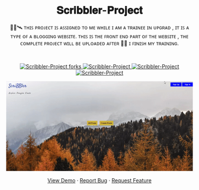 <h1 align="center">𝐒𝐜𝐫𝐢𝐛𝐛𝐥𝐞𝐫-𝐏𝐫𝐨𝐣𝐞𝐜𝐭</h1>
<p align="center">👨‍🎓🛰️  ᴛʜɪꜱ ᴘʀᴏᴊᴇᴄᴛ ɪꜱ ᴀꜱꜱɪɢɴᴇᴅ ᴛᴏ ᴍᴇ ᴡʜɪʟᴇ ɪ ᴀᴍ ᴀ ᴛʀᴀɪɴᴇᴇ ɪɴ ᴜᴘɢʀᴀᴅ , ɪᴛ ɪꜱ ᴀ ᴛʏᴘᴇ ᴏꜰ ᴀ ʙʟᴏɢɢɪɴɢ ᴡᴇʙꜱɪᴛᴇ. ᴛʜɪꜱ ɪꜱ ᴛʜᴇ ꜰʀᴏɴᴛ ᴇɴᴅ ᴘᴀʀᴛ ᴏꜰ ᴛʜᴇ ᴡᴇʙꜱɪᴛᴇ , ᴛʜᴇ ᴄᴏᴍᴘʟᴇᴛᴇ ᴘʀᴏᴊᴇᴄᴛ ᴡɪʟʟ ʙᴇ ᴜᴘʟᴏᴀᴅᴇᴅ ᴀꜰᴛᴇʀ 🤖🎯 ɪ ꜰɪɴɪꜱʜ ᴍʏ ᴛʀᴀɪɴɪɴɢ. <p><br>
<a href="https://github.com/ashish2030/Scribbler-Project/fork" target="blank">

<p align="center">
  <img src="https://img.shields.io/github/forks/ashish2030/Scribbler-Project?style=flat-square" alt="Scribbler-Project forks"/>
</a>
<a href="https://github.com/ashish2030/Scribbler-Project/stargazers" target="blank">
<img src="https://img.shields.io/github/stars/ashish2030/Scribbler-Project?style=flat-square" alt="Scribbler-Project"/>
</a>
<a href="https://github.com/ashish2030/Scribbler-Project/issues" target="blank">
<img src="https://img.shields.io/github/issues/ashish2030/Scribbler-Project?style=flat-square" alt="Scribbler-Project"/>
</a>
<a href="https://github.com/ashish2030/Scribbler-Project/pulls" target="blank">
<img src="https://img.shields.io/github/issues-pr/ashish2030/Scribbler-Project?style=flat-square" alt="Scribbler-Project"/>
</a>
  </p>
<p align="center"><img src="https://github.com/Ashish2030/Scribbler-Project/blob/master/video/video.gif" ></p>
<p align="center">
    <a href="https://github.com/Ashish2030/Scribbler-Project" target="blank">View Demo</a>
    ·
    <a href="https://github.com/ashish2030/Scribbler-Project/issues/new/choose">Report Bug</a>
    ·
    <a href="https://github.com/ashish2030/Scribbler-Project/issues/new/choose">Request Feature</a>
</p>
